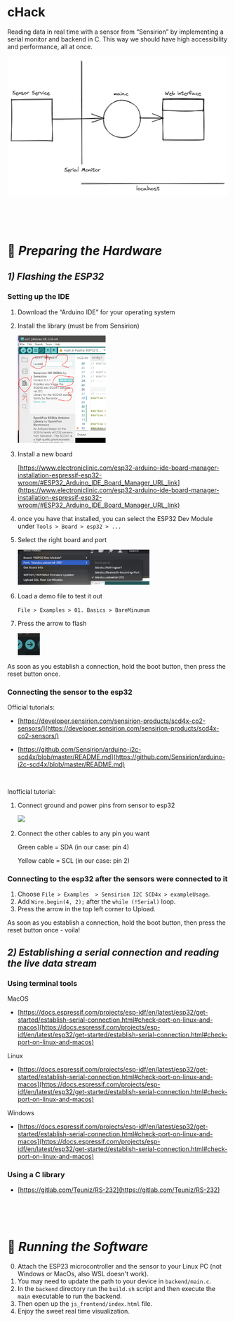 # cHack
Reading data in real time with a sensor from “Sensirion” by implementing a serial monitor and backend in C.
This way we should have high accessibility and performance, all at once.

![Untitled](./readme_assets/Untitled.png)

<br><br><br>

# 🔧 *Preparing the Hardware*

## *1) Flashing the ESP32*

### Setting up the IDE

1. Download the “Arduino IDE” for your operating system
2. Install the library (must be from Sensirion)
    
    <img src="./readme_assets/Untitled%201.png" width="200">
    
3. Install a new board
    
    [https://www.electroniclinic.com/esp32-arduino-ide-board-manager-installation-espressif-esp32-wroom/#ESP32_Arduino_IDE_Board_Manager_URL_link](https://www.electroniclinic.com/esp32-arduino-ide-board-manager-installation-espressif-esp32-wroom/#ESP32_Arduino_IDE_Board_Manager_URL_link)
    
4. once you have that installed, you can select the ESP32 Dev Module under `Tools > Board > esp32 > ...`
5. Select the right board and port
    
    <img src="./readme_assets/Untitled%202.png" width="300">
    
6. Load a demo file to test it out
    
    `File > Examples > 01. Basics > BareMinumum`
    

4. Press the arrow to flash

    <img src="./readme_assets/Untitled%203.png" width="50">

As soon as you establish a connection, hold the boot button, then press the reset button once.

### Connecting the sensor to the esp32

Official tutorials:

- [https://developer.sensirion.com/sensirion-products/scd4x-co2-sensors/](https://developer.sensirion.com/sensirion-products/scd4x-co2-sensors/)

- [https://github.com/Sensirion/arduino-i2c-scd4x/blob/master/README.md](https://github.com/Sensirion/arduino-i2c-scd4x/blob/master/README.md)

<br>

Inofficial tutorial:

1. Connect ground and power pins from sensor to esp32
    
    <img src="./readme_assets/Untitled%204.png" width="200">
    
2. Connect the other cables to any pin you want
    
    Green cable = SDA (in our case: pin 4)
    
    Yellow cable = SCL (in our case: pin 2)

### Connecting to the esp32 after the sensors were connected to it

1. Choose `File > Examples  > Sensirion I2C SCD4x > exampleUsage`.
2. Add `Wire.begin(4, 2);` after the `while (!Serial)` loop.
3. Press the arrow in the top left corner to Upload.

As soon as you establish a connection, hold the boot button, then press the reset button once - voila!

## *2) Establishing a serial connection and reading the live data stream*

### Using terminal tools

MacOS

- [https://docs.espressif.com/projects/esp-idf/en/latest/esp32/get-started/establish-serial-connection.html#check-port-on-linux-and-macos](https://docs.espressif.com/projects/esp-idf/en/latest/esp32/get-started/establish-serial-connection.html#check-port-on-linux-and-macos)

Linux

- [https://docs.espressif.com/projects/esp-idf/en/latest/esp32/get-started/establish-serial-connection.html#check-port-on-linux-and-macos](https://docs.espressif.com/projects/esp-idf/en/latest/esp32/get-started/establish-serial-connection.html#check-port-on-linux-and-macos)

Windows

- [https://docs.espressif.com/projects/esp-idf/en/latest/esp32/get-started/establish-serial-connection.html#check-port-on-linux-and-macos](https://docs.espressif.com/projects/esp-idf/en/latest/esp32/get-started/establish-serial-connection.html#check-port-on-linux-and-macos)

### Using a C library
- [https://gitlab.com/Teuniz/RS-232](https://gitlab.com/Teuniz/RS-232)


<br><br><br>

# 🔧 *Running the Software*

0. Attach the ESP23 microcontroller and the sensor to your Linux PC (not Windows or MacOs, also WSL doesn't work).
1. You may need to update the path to your device in `backend/main.c`.
2. In the `backend` directory run the `build.sh` script and then execute the `main` executable to run the backend.
3. Then open up the `js_frontend/index.html` file.
4. Enjoy the sweet real time visualization.

